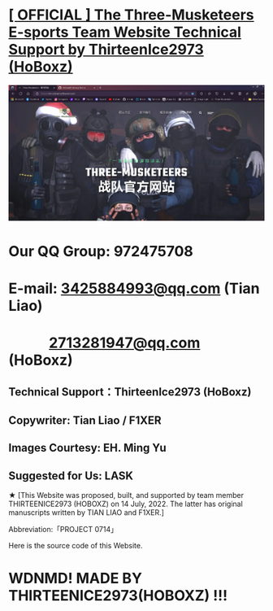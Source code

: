 # [[ OFFICIAL ] The Three-Musketeers E-sports Team Website Technical Support by ThirteenIce2973 (HoBoxz) ](https://tm-esteam.cnfreenet.com)
![image](img/blog/inner_b1.webp)
# Our QQ Group: 972475708
# E-mail: 3425884993@qq.com (Tian Liao) 
# &nbsp;&nbsp;&nbsp;&nbsp;&nbsp;&nbsp;&nbsp;&nbsp;&nbsp;&nbsp;&nbsp;&nbsp;2713281947@qq.com (HoBoxz)

## Technical Support：ThirteenIce2973 (HoBoxz) 
## Copywriter: Tian Liao / F1XER
## Images Courtesy: EH. Ming Yu
## Suggested for Us: LASK

  ★ [This Website was proposed, built, and supported by team member THIRTEENICE2973 (HOBOXZ) on 14 July, 2022. The latter has original manuscripts written by TIAN LIAO and F1XER.]

  Abbreviation:「PROJECT 0714」

  Here is the source code of this Website.

# WDNMD! MADE BY THIRTEENICE2973(HOBOXZ) !!!
